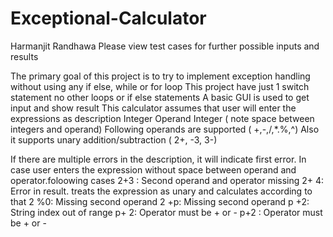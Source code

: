 # Exceptional-Calculator
Harmanjit Randhawa 
Please view test cases for further possible inputs and results

The primary goal of this project is to try to implement exception handling without using any if else, while or for loop 
This project have just 1 switch statement no other loops or if else statements
A basic GUI is used to get input and show result
This calculator assumes that user will enter the expressions as description
Integer Operand Integer ( note space between integers and operand)
Following operands are supported ( +,-,/,*.%,^)
Also it supports unary addition/subtraction ( 2+, -3, 3-)

If there are multiple errors in the description, it will indicate first error.
In case user enters the expression without space between operand and operator.foloowing cases 
2+3 : Second operand and operator missing
2+ 4: Error in result. treats the expression as unary and calculates according to that
2 %0: Missing second operand 
2 +p: Missing second operand 
p +2: String index out of range 
p+ 2: Operator must be + or - 
p+2 : Operator must be + or - 
